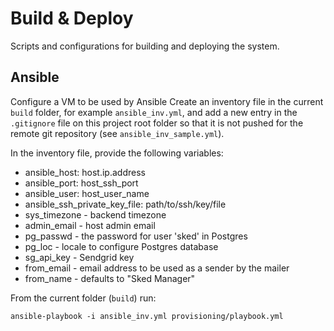 # Build & Deploy

Scripts and configurations for building and deploying the system.

## Ansible

Configure a VM to be used by Ansible
Create an inventory file in the current `build` folder, for example
`ansible_inv.yml`, and add a new entry in the `.gitignore` file on this
project root folder so that it is not pushed for the remote git repository
(see `ansible_inv_sample.yml`).

In the inventory file, provide the following variables:

- ansible_host: host.ip.address
- ansible_port: host_ssh_port
- ansible_user: host_user_name
- ansible_ssh_private_key_file: path/to/ssh/key/file
- sys_timezone - backend timezone
- admin_email - host admin email
- pg_passwd - the password for user 'sked' in Postgres
- pg_loc - locale to configure Postgres database
- sg_api_key - Sendgrid key
- from_email - email address to be used as a sender by the mailer
- from_name - defaults to "Sked Manager"

From the current folder (`build`) run:

`ansible-playbook -i ansible_inv.yml provisioning/playbook.yml`
